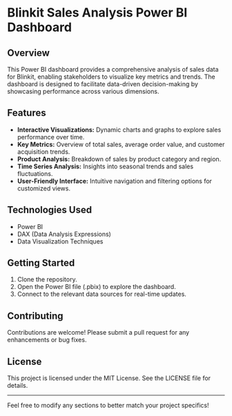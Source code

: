 # Blinkit Sales Analysis Power BI Dashboard

## Overview
This Power BI dashboard provides a comprehensive analysis of sales data for Blinkit, enabling stakeholders to visualize key metrics and trends. The dashboard is designed to facilitate data-driven decision-making by showcasing performance across various dimensions.

## Features
- **Interactive Visualizations:** Dynamic charts and graphs to explore sales performance over time.
- **Key Metrics:** Overview of total sales, average order value, and customer acquisition trends.
- **Product Analysis:** Breakdown of sales by product category and region.
- **Time Series Analysis:** Insights into seasonal trends and sales fluctuations.
- **User-Friendly Interface:** Intuitive navigation and filtering options for customized views.

## Technologies Used
- Power BI
- DAX (Data Analysis Expressions)
- Data Visualization Techniques

## Getting Started
1. Clone the repository.
2. Open the Power BI file (.pbix) to explore the dashboard.
3. Connect to the relevant data sources for real-time updates.

## Contributing
Contributions are welcome! Please submit a pull request for any enhancements or bug fixes.

## License
This project is licensed under the MIT License. See the LICENSE file for details.

---

Feel free to modify any sections to better match your project specifics!
